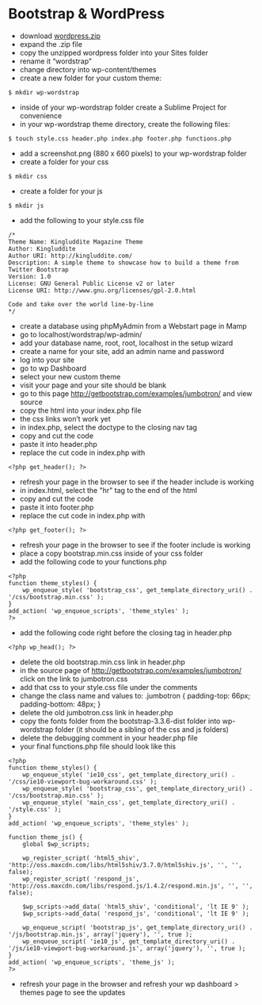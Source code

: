 # Bootstrap & WordPress

* download [wordpress.zip](https://wordpress.org/download/)
* expand the .zip file
* copy the unzipped wordpress folder into your Sites folder
* rename it “wordstrap"
* change directory into wp-content/themes
* create a new folder for your custom theme:
```
$ mkdir wp-wordstrap
```
* inside of your wp-wordstrap folder create a Sublime Project for convenience
* in your wp-wordstrap theme directory, create the following files: 
```
$ touch style.css header.php index.php footer.php functions.php
```
* add a screenshot.png (880 x 660 pixels) to your wp-wordstrap folder
* create a folder for your css
```
$ mkdir css
```
* create a folder for your js
```
$ mkdir js
```
* add the following to your style.css file
```
/*
Theme Name: Kingluddite Magazine Theme
Author: Kingluddite
Author URI: http://kingluddite.com/
Description: A simple theme to showcase how to build a theme from Twitter Bootstrap
Version: 1.0
License: GNU General Public License v2 or later
License URI: http://www.gnu.org/licenses/gpl-2.0.html

Code and take over the world line-by-line
*/
```
* create a database using phpMyAdmin from a Webstart page in Mamp
* go to localhost/wordstrap/wp-admin/
* add your database name, root, root, localhost in the setup wizard
* create a name for your site, add an admin name and password
* log into your site
* go to wp Dashboard
* select your new custom theme
* visit your page and your site should be blank
* go to this page http://getbootstrap.com/examples/jumbotron/ and view source
* copy the html into your index.php file
* the css links won’t work yet
* in index.php, select the doctype to the closing nav tag
* copy and cut the code
* paste it into header.php
* replace the cut code in index.php with
```
<?php get_header(); ?>
```
* refresh your page in the browser to see if the header include is working
* in index.html, select the "hr" tag to the end of the html
* copy and cut the code
* paste it into footer.php
* replace the cut code in index.php with
```
<?php get_footer(); ?>
```
* refresh your page in the browser to see if the footer include is working
* place a copy bootstrap.min.css inside of your css folder
* add the following code to your functions.php
```
<?php
function theme_styles() {
    wp_enqueue_style( 'bootstrap_css', get_template_directory_uri() . '/css/bootstrap.min.css' );
}
add_action( 'wp_enqueue_scripts', 'theme_styles' );
?>
```
* add the following code right before the closing <head> tag in header.php
```
<?php wp_head(); ?>
```
* delete the old bootstrap.min.css link in header.php
* in the source page of http://getbootstrap.com/examples/jumbotron/ click on the link to jumbotron.css
* add that css to your style.css file under the comments
* change the class name and values to: .jumbotron { padding-top: 66px; padding-bottom: 48px; }
* delete the old jumbotron.css link in header.php
* copy the fonts folder from the bootstrap-3.3.6-dist folder into wp-wordstrap folder (it should be a sibling of the css and js folders)
* delete the debugging comment in your header.php file
* your final functions.php file should look like this
```
<?php
function theme_styles() {
    wp_enqueue_style( 'ie10_css', get_template_directory_uri() . '/css/ie10-viewport-bug-workaround.css' );
    wp_enqueue_style( 'bootstrap_css', get_template_directory_uri() . '/css/bootstrap.min.css' );
    wp_enqueue_style( 'main_css', get_template_directory_uri() . '/style.css' );
}
add_action( 'wp_enqueue_scripts', 'theme_styles' );

function theme_js() {
    global $wp_scripts;

    wp_register_script( 'html5_shiv', 'http://oss.maxcdn.com/libs/html5shiv/3.7.0/html5shiv.js', '', '', false);
    wp_register_script( 'respond_js', 'http://oss.maxcdn.com/libs/respond.js/1.4.2/respond.min.js', '', '', false);

    $wp_scripts->add_data( 'html5_shiv', 'conditional', 'lt IE 9' );
    $wp_scripts->add_data( 'respond_js', 'conditional', 'lt IE 9' );

    wp_enqueue_script( 'bootstrap_js', get_template_directory_uri() . '/js/bootstrap.min.js', array('jquery'), '', true );
    wp_enqueue_script( 'ie10_js', get_template_directory_uri() . '/js/ie10-viewport-bug-workaround.js', array('jquery'), '', true );
}
add_action( 'wp_enqueue_scripts', 'theme_js' );
?>
```
* refresh your page in the browser and refresh your wp dashboard > themes page to see the updates
